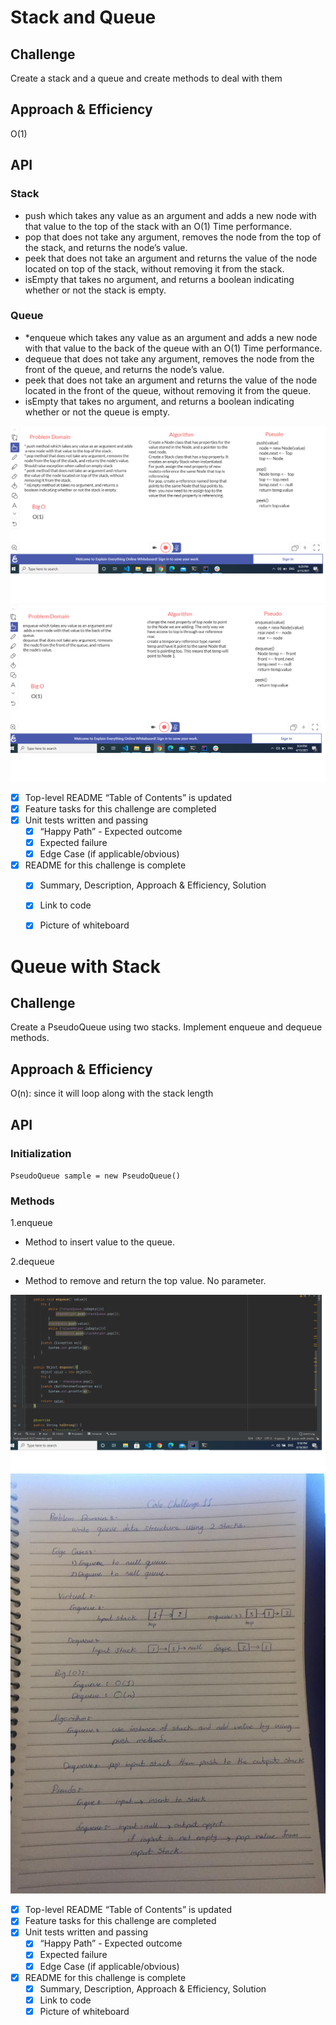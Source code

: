 # Stack and Queue

## Challenge
Create a stack and a queue and create methods to deal with them

## Approach & Efficiency
O(1)

## API
### Stack
* push which takes any value as an argument and adds a new node with that value to the top of the stack with an O(1) Time performance.
* pop that does not take any argument, removes the node from the top of the stack, and returns the node’s value.
* peek that does not take an argument and returns the value of the node located on top of the stack, without removing it from the stack.
* isEmpty that takes no argument, and returns a boolean indicating whether or not the stack is empty.

### Queue
* *enqueue which takes any value as an argument and adds a new node with that value to the back of the queue with an O(1) Time performance.
* dequeue that does not take any argument, removes the node from the front of the queue, and returns the node’s value.
* peek that does not take an argument and returns the value of the node located in the front of the queue, without removing it from the queue.
* isEmpty that takes no argument, and returns a boolean indicating whether or not the queue is empty.

![Stack Solution](https://github.com/Aseel-Banna/data-structures-and-algorithms/blob/main/challenges/assets/stack.png)
![Queue Solution](https://github.com/Aseel-Banna/data-structures-and-algorithms/blob/main/challenges/assets/queue.png)


- [X] Top-level README “Table of Contents” is updated
- [X] Feature tasks for this challenge are completed
- [X] Unit tests written and passing
  - [X] “Happy Path” - Expected outcome
  - [X] Expected failure
  - [X] Edge Case (if applicable/obvious)
- [X] README for this challenge is complete
  - [X] Summary, Description, Approach & Efficiency, Solution
  - [X] Link to code
  - [X] Picture of whiteboard


# Queue with Stack

## Challenge
Create a PseudoQueue using two stacks. Implement enqueue and dequeue methods.

## Approach & Efficiency
O(n): since it will loop along with the stack length

## API

### Initialization
`PseudoQueue sample = new PseudoQueue()`
### Methods

1.enqueue
* Method to insert value to the queue. 

2.dequeue
* Method to remove and return the top value. No parameter.


![Stack Solution](https://github.com/Aseel-Banna/data-structures-and-algorithms/blob/main/challenges/assets/challenge11.png)
![Queue Solution](https://github.com/Aseel-Banna/data-structures-and-algorithms/blob/main/challenges/assets/whiteboard11.jpeg)


- [X] Top-level README “Table of Contents” is updated
- [X] Feature tasks for this challenge are completed
- [X] Unit tests written and passing
  - [X] “Happy Path” - Expected outcome
  - [X] Expected failure
  - [X] Edge Case (if applicable/obvious)
- [X] README for this challenge is complete
  - [X] Summary, Description, Approach & Efficiency, Solution
  - [X] Link to code
  - [X] Picture of whiteboard
